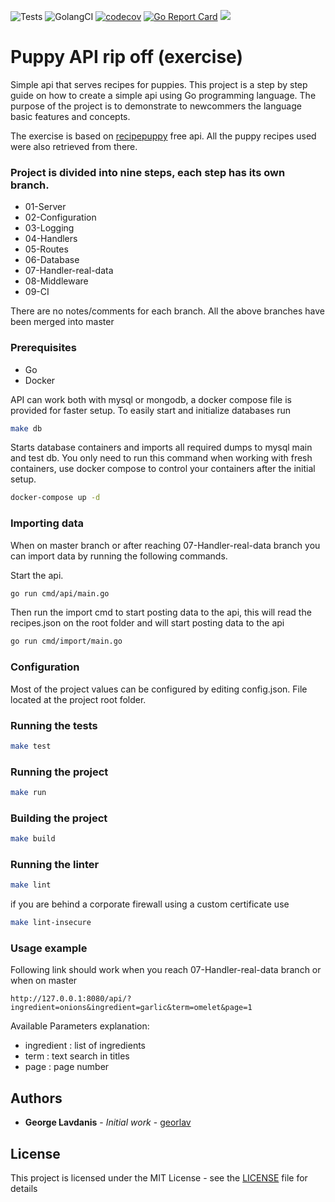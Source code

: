 ![Tests](https://github.com/georlav/migrate/workflows/Tests/badge.svg?branch=master)
![GolangCI](https://github.com/georlav/migrate/workflows/GolangCI/badge.svg?branch=master)
[![codecov](https://codecov.io/gh/georlav/recipeapi/branch/master/graph/badge.svg)](https://codecov.io/gh/georlav/recipeapi)
[![Go Report Card](https://goreportcard.com/badge/github.com/georlav/recipeapi)](https://goreportcard.com/report/github.com/georlav/recipeapi)
[![](https://img.shields.io/badge/unicorn-approved-ff69b4.svg)](https://www.youtube.com/watch?v=9auOCbH5Ns4)

# Puppy API rip off (exercise)
Simple api that serves recipes for puppies. This project is a step by step guide on how to create a simple api using
Go programming language. The purpose of the project is to demonstrate to newcommers the language basic features 
and concepts.

The exercise is based on [recipepuppy](http://www.recipepuppy.com/) free api. All the puppy recipes used were also 
retrieved from there.

### Project is divided into nine steps, each step has its own branch.
 * 01-Server
 * 02-Configuration
 * 03-Logging
 * 04-Handlers
 * 05-Routes
 * 06-Database
 * 07-Handler-real-data
 * 08-Middleware
 * 09-CI

There are no notes/comments for each branch. All the above branches have been merged into master

### Prerequisites
 * Go
 * Docker

API can work both with mysql or mongodb, a docker compose file is provided for faster setup. To easily start and 
initialize databases run
```bash
make db
```

Starts database containers and imports all required dumps to mysql main and test db. You only need to run this command
when working with fresh containers, use docker compose to control your containers after the initial setup.
```bash
docker-compose up -d
```
   
### Importing data
When on master branch or after reaching 07-Handler-real-data branch you can import data by running the following 
commands. 

Start the api.
```bash
go run cmd/api/main.go
``` 

Then run the import cmd to start posting data to the api, this will read the recipes.json on the root folder and will
start posting data to the api
```bash
go run cmd/import/main.go
``` 

### Configuration
Most of the project values can be configured by editing config.json. File located at the project root folder.

### Running the tests
```bash
make test
```

### Running the project
```bash
make run
```

### Building the project
```bash
make build
```

### Running the linter
```bash
make lint
```

if you are behind a corporate firewall using a custom certificate use
```bash
make lint-insecure
```

### Usage example
Following link should work when you reach 07-Handler-real-data branch or when on master
```
http://127.0.0.1:8080/api/?ingredient=onions&ingredient=garlic&term=omelet&page=1
```

Available Parameters explanation:
- ingredient : list of ingredients
- term : text search in titles
- page : page number

## Authors
* **George Lavdanis** - *Initial work* - [georlav](https://github.com/georlav)

## License
This project is licensed under the MIT License - see the [LICENSE](LICENSE) file for details

